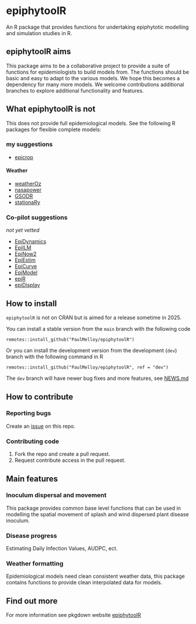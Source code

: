 # epiphytoolR

An R package that provides functions for undertaking epiphytotic modelling
and simulation studies in R.

## epiphytoolR aims

This package aims to be a collaborative project to provide a suite of functions
for epidemiologists to build models from. 
The functions should be basic and easy to adapt to the various models.
We hope this becomes a dependency for many more models. 
We welcome contributions additional branches to explore additional functionality
and features.  

## What epiphytoolR is not  
This does not provide full epidemiological models. 
See the following R packages for flexible complete models:

### my suggestions
- [epicrop](https://codeberg.org/adamhsparks/epicrop)

#### Weather
- [weatherOz](https://github.com/ropensci/weatherOz)  
- [nasapower](https://github.com/ropensci/nasapower)  
- [GSODR](https://github.com/ropensci/GSODR)  
- [stationaRy](https://github.com/rich-iannone/stationaRy)


### Co-pilot suggestions  
*not yet vetted*  
- [EpiDynamics](https://cran.r-project.org/web/packages/EpiDynamics/index.html)
- [EpiILM](https://github.com/waleedalmutiry/EpiILM)
- [EpiNow2](https://cran.r-project.org/web/packages/EpiNow2/index.html)
- [EpiEstim](https://cran.r-project.org/web/packages/EpiEstim/index.html)
- [EpiCurve](https://cran.r-project.org/web/packages/EpiCurve/index.html)
- [EpiModel](https://cran.r-project.org/web/packages/EpiModel/index.html)
- [epiR](https://cran.r-project.org/web/packages/epiR/index.html)
- [epiDisplay](https://cran.r-project.org/web/packages/epiDisplay/index.html)


## How to install
`epiphytoolR` is not on CRAN but is aimed for a release sometime in 2025.

You can install a stable version from the `main` branch with the following code
```
remotes::install_github("PaulMelloy/epiphytoolR")
```

Or you can install the development version from the development (`dev`) branch 
with the following command in R

```
remotes::install_github("PaulMelloy/epiphytoolR", ref = "dev")
```

The `dev` branch will have newer bug fixes and more features, 
see [NEWS.md](https://github.com/PaulMelloy/epiphytoolR/blob/dev/NEWS.md)


## How to contribute
### Reporting bugs 
Create an [issue](https://github.com/PaulMelloy/epiphytoolR/issues) on this repo.

### Contributing code
 1. Fork the repo and create a pull request.  
 2. Request contribute access in the pull request.  

## Main features  
### Inoculum dispersal and movement
This package provides common base level functions that can be used in modelling
the spatial movement of splash and wind dispersed plant disease inoculum.

### Disease progress  
Estimating Daily Infection Values, AUDPC, ect.


### Weather formatting
Epidemiological models need clean consistent weather data, this package contains
functions to provide clean interpolated data for models.

## Find out more
For more information see pkgdown website [epiphytoolR](https://paul.melloy.github.io/epiphytoolR/)
